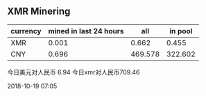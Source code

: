 ## XMR Minering

|currency|mined in last 24 hours|all|in pool|
|---|---|---|---|
|XMR|0.001|0.662|0.455|
|CNY|0.696|469.578|322.602|

今日美元对人民币 6.94	今日xmr对人民币709.46


2018-10-19 07:05